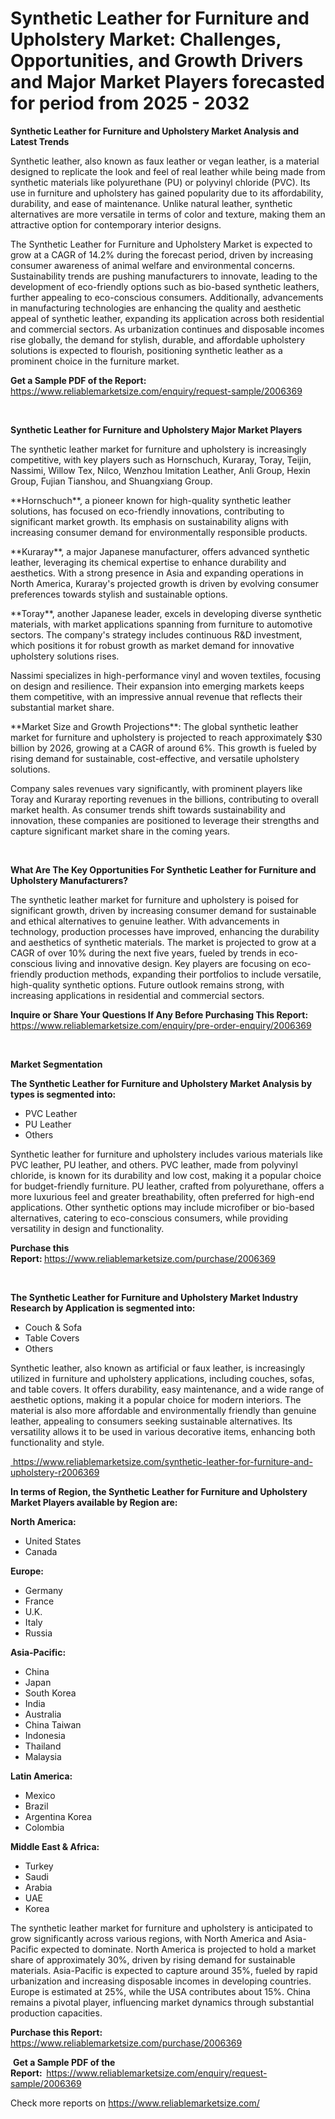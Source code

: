 <p><h1>Synthetic Leather for Furniture and Upholstery Market: Challenges, Opportunities, and Growth Drivers and Major Market Players forecasted for period from 2025 - 2032</h1></p><p><strong>Synthetic Leather for Furniture and Upholstery Market Analysis and Latest Trends</strong></p>
<p><p>Synthetic leather, also known as faux leather or vegan leather, is a material designed to replicate the look and feel of real leather while being made from synthetic materials like polyurethane (PU) or polyvinyl chloride (PVC). Its use in furniture and upholstery has gained popularity due to its affordability, durability, and ease of maintenance. Unlike natural leather, synthetic alternatives are more versatile in terms of color and texture, making them an attractive option for contemporary interior designs.</p><p>The Synthetic Leather for Furniture and Upholstery Market is expected to grow at a CAGR of 14.2% during the forecast period, driven by increasing consumer awareness of animal welfare and environmental concerns. Sustainability trends are pushing manufacturers to innovate, leading to the development of eco-friendly options such as bio-based synthetic leathers, further appealing to eco-conscious consumers. Additionally, advancements in manufacturing technologies are enhancing the quality and aesthetic appeal of synthetic leather, expanding its application across both residential and commercial sectors. As urbanization continues and disposable incomes rise globally, the demand for stylish, durable, and affordable upholstery solutions is expected to flourish, positioning synthetic leather as a prominent choice in the furniture market.</p></p>
<p><strong>Get a Sample PDF of the Report:&nbsp;</strong> <a href="https://www.reliablemarketsize.com/enquiry/request-sample/2006369?utm_campaign=1197&utm_medium=2&utm_source=Github&utm_content=ia&utm_term=05022025&utm_id=synthetic-leather-for-furniture-and-upholstery">https://www.reliablemarketsize.com/enquiry/request-sample/2006369</a></p>
<p>&nbsp;</p>
<p><strong>Synthetic Leather for Furniture and Upholstery Major Market Players</strong></p>
<p><p>The synthetic leather market for furniture and upholstery is increasingly competitive, with key players such as Hornschuch, Kuraray, Toray, Teijin, Nassimi, Willow Tex, Nilco, Wenzhou Imitation Leather, Anli Group, Hexin Group, Fujian Tianshou, and Shuangxiang Group.</p><p>**Hornschuch**, a pioneer known for high-quality synthetic leather solutions, has focused on eco-friendly innovations, contributing to significant market growth. Its emphasis on sustainability aligns with increasing consumer demand for environmentally responsible products.</p><p>**Kuraray**, a major Japanese manufacturer, offers advanced synthetic leather, leveraging its chemical expertise to enhance durability and aesthetics. With a strong presence in Asia and expanding operations in North America, Kuraray's projected growth is driven by evolving consumer preferences towards stylish and sustainable options.</p><p>**Toray**, another Japanese leader, excels in developing diverse synthetic materials, with market applications spanning from furniture to automotive sectors. The company's strategy includes continuous R&D investment, which positions it for robust growth as market demand for innovative upholstery solutions rises.</p><p>Nassimi specializes in high-performance vinyl and woven textiles, focusing on design and resilience. Their expansion into emerging markets keeps them competitive, with an impressive annual revenue that reflects their substantial market share.</p><p>**Market Size and Growth Projections**: The global synthetic leather market for furniture and upholstery is projected to reach approximately $30 billion by 2026, growing at a CAGR of around 6%. This growth is fueled by rising demand for sustainable, cost-effective, and versatile upholstery solutions.</p><p>Company sales revenues vary significantly, with prominent players like Toray and Kuraray reporting revenues in the billions, contributing to overall market health. As consumer trends shift towards sustainability and innovation, these companies are positioned to leverage their strengths and capture significant market share in the coming years.</p></p>
<p>&nbsp;</p>
<p><strong>What Are The Key Opportunities For Synthetic Leather for Furniture and Upholstery Manufacturers?</strong></p>
<p><p>The synthetic leather market for furniture and upholstery is poised for significant growth, driven by increasing consumer demand for sustainable and ethical alternatives to genuine leather. With advancements in technology, production processes have improved, enhancing the durability and aesthetics of synthetic materials. The market is projected to grow at a CAGR of over 10% during the next five years, fueled by trends in eco-conscious living and innovative design. Key players are focusing on eco-friendly production methods, expanding their portfolios to include versatile, high-quality synthetic options. Future outlook remains strong, with increasing applications in residential and commercial sectors.</p></p>
<p><strong>Inquire or Share Your Questions If Any Before Purchasing This Report:</strong> <a href="https://www.reliablemarketsize.com/enquiry/pre-order-enquiry/2006369?utm_campaign=1197&utm_medium=2&utm_source=Github&utm_content=ia&utm_term=05022025&utm_id=synthetic-leather-for-furniture-and-upholstery">https://www.reliablemarketsize.com/enquiry/pre-order-enquiry/2006369</a></p>
<p>&nbsp;</p>
<p><strong>Market Segmentation</strong></p>
<p><strong>The Synthetic Leather for Furniture and Upholstery Market Analysis by types is segmented into:</strong></p>
<p><ul><li>PVC Leather</li><li>PU Leather</li><li>Others</li></ul></p>
<p><p>Synthetic leather for furniture and upholstery includes various materials like PVC leather, PU leather, and others. PVC leather, made from polyvinyl chloride, is known for its durability and low cost, making it a popular choice for budget-friendly furniture. PU leather, crafted from polyurethane, offers a more luxurious feel and greater breathability, often preferred for high-end applications. Other synthetic options may include microfiber or bio-based alternatives, catering to eco-conscious consumers, while providing versatility in design and functionality.</p></p>
<p><strong>Purchase this Report:&nbsp;</strong><a href="https://www.reliablemarketsize.com/purchase/2006369?utm_campaign=1197&utm_medium=2&utm_source=Github&utm_content=ia&utm_term=05022025&utm_id=synthetic-leather-for-furniture-and-upholstery">https://www.reliablemarketsize.com/purchase/2006369</a></p>
<p>&nbsp;</p>
<p><strong>The Synthetic Leather for Furniture and Upholstery Market Industry Research by Application is segmented into:</strong></p>
<p><ul><li>Couch & Sofa</li><li>Table Covers</li><li>Others</li></ul></p>
<p><p>Synthetic leather, also known as artificial or faux leather, is increasingly utilized in furniture and upholstery applications, including couches, sofas, and table covers. It offers durability, easy maintenance, and a wide range of aesthetic options, making it a popular choice for modern interiors. The material is also more affordable and environmentally friendly than genuine leather, appealing to consumers seeking sustainable alternatives. Its versatility allows it to be used in various decorative items, enhancing both functionality and style.</p></p>
<p><a href="https://www.reliablemarketsize.com/synthetic-leather-for-furniture-and-upholstery-r2006369?utm_campaign=1197&utm_medium=2&utm_source=Github&utm_content=ia&utm_term=05022025&utm_id=synthetic-leather-for-furniture-and-upholstery">&nbsp;https://www.reliablemarketsize.com/synthetic-leather-for-furniture-and-upholstery-r2006369</a></p>
<p><strong>In terms of Region, the Synthetic Leather for Furniture and Upholstery Market Players available by Region are:</strong></p>
<p>
    <p> <strong> North America: </strong>
        <ul>
            <li>United States</li>
            <li>Canada</li>
        </ul>
        </p> 
    <p> <strong> Europe: </strong>
        <ul>
            <li>Germany</li>
            <li>France</li>
            <li>U.K.</li>
            <li>Italy</li>
            <li>Russia</li>
        </ul>
        </p> 
    <p> <strong> Asia-Pacific: </strong>
        <ul>
            <li>China</li>
            <li>Japan</li>
            <li>South Korea</li>
            <li>India</li>
            <li>Australia</li>
            <li>China Taiwan</li>
            <li>Indonesia</li>
            <li>Thailand</li>
            <li>Malaysia</li>
        </ul>
        </p> 
    <p> <strong> Latin America: </strong>
        <ul>
            <li>Mexico</li>
            <li>Brazil</li>
            <li>Argentina Korea</li>
            <li>Colombia</li>
        </ul>
        </p> 
    <p> <strong> Middle East & Africa: </strong>
        <ul>
            <li>Turkey</li>
            <li>Saudi</li>
            <li>Arabia</li>
            <li>UAE</li>
            <li>Korea</li>
        </ul>
    </p>
    </p>
<p><p>The synthetic leather market for furniture and upholstery is anticipated to grow significantly across various regions, with North America and Asia-Pacific expected to dominate. North America is projected to hold a market share of approximately 30%, driven by rising demand for sustainable materials. Asia-Pacific is expected to capture around 35%, fueled by rapid urbanization and increasing disposable incomes in developing countries. Europe is estimated at 25%, while the USA contributes about 15%. China remains a pivotal player, influencing market dynamics through substantial production capacities.</p></p>
<p><strong>Purchase this Report: </strong><a href="https://www.reliablemarketsize.com/purchase/2006369?utm_campaign=1197&utm_medium=2&utm_source=Github&utm_content=ia&utm_term=05022025&utm_id=synthetic-leather-for-furniture-and-upholstery">https://www.reliablemarketsize.com/purchase/2006369</a></p>
<p>&nbsp;<strong>Get a Sample PDF of the Report:&nbsp;&nbsp;</strong><a href="https://www.reliablemarketsize.com/enquiry/request-sample/2006369?utm_campaign=1197&utm_medium=2&utm_source=Github&utm_content=ia&utm_term=05022025&utm_id=synthetic-leather-for-furniture-and-upholstery">https://www.reliablemarketsize.com/enquiry/request-sample/2006369</a></p>
<p><strong></strong></p>
<p>Check more reports on <a href="https://www.reliablemarketsize.com/?utm_campaign=1197&utm_medium=2&utm_source=Github&utm_content=ia&utm_term=05022025&utm_id=synthetic-leather-for-furniture-and-upholstery">https://www.reliablemarketsize.com/</a></p>